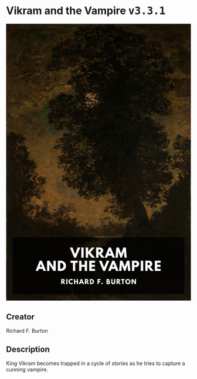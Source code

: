 
# Vikram and the Vampire <kbd>v3.3.1</kbd>

<center>
  <img src="./cover-1024.jpg"/>
</center>

## Creator
Richard F. Burton

## Description
King Vikram becomes trapped in a cycle of stories as he tries to capture a cunning vampire.
